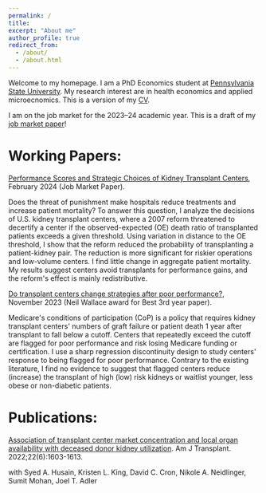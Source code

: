 ```yaml
---
permalink: /
title: 
excerpt: "About me"
author_profile: true
redirect_from: 
  - /about/
  - /about.html
---
```


Welcome to my homepage. I am a PhD Economics student at [Pennsylvania State University](https://econ.la.psu.edu/). My research interest are in health economics and applied microecnomics. This is a version of my [CV](http://hanloong7.github.io/files/CV.pdf).

I am on the job market for the 2023–24 academic year. This is a draft of my [job market paper](http://hanloong7.github.io/files/JMP.pdf)!

Working Papers: 
======
[Performance Scores and Strategic Choices of Kidney Transplant Centers](http://hanloong7.github.io/files/JMP.pdf), February 2024 (Job Market Paper).

Does the threat of punishment make hospitals reduce treatments and increase patient mortality? To answer this question, I analyze the decisions of U.S. kidney transplant centers, where a 2007 reform threatened to decertify a center if the observed-expected (OE) death ratio of transplanted patients exceeds a given threshold. Using variation in distance to the OE threshold, I show that the reform reduced the probability of transplanting a patient-kidney pair. The reduction is more significant for riskier operations and low-volume centers. I find little change in aggregate patient mortality. My results suggest centers avoid transplants for performance gains, and the reform's effect is mainly redistributive. 
 
 

[Do transplant centers change strategies after poor performance?](http://hanloong7.github.io/files/3rdyearpaper.pdf), November 2023 (Neil Wallace award for Best 3rd year paper).

Medicare's conditions of participation (CoP) is a policy that requires kidney transplant centers' numbers of graft failure or patient death 1 year after transplant to fall below a cutoff. Centers that repeatedly exceed the cutoff  are flagged for poor performance and risk losing Medicare funding or certification.  I use a sharp regression discontinuity design to study centers' response to being flagged for poor performance. Contrary to the existing literature, I find no evidence to suggest that flagged centers reduce (increase) the transplant of high (low) risk kidneys or waitlist younger, less obese or non-diabetic patients. 

Publications: 
======
[Association of transplant center market concentration and local organ availability with deceased donor kidney utilization](https://onlinelibrary.wiley.com/doi/full/10.1111/ajt.17010). Am J Transplant. 2022;22(6):1603-1613.

with Syed A. Husain, Kristen L. King, David C. Cron, Nikole A. Neidlinger, Sumit Mohan, Joel T. Adler


